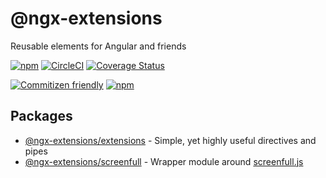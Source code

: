 # @ngx-extensions

Reusable elements for Angular and friends

[![npm](https://img.shields.io/npm/v/%40ngx-extensions/extensions.svg)](https://www.npmjs.com/package/@ngx-extensions/extensions)
[![CircleCI](https://circleci.com/gh/ngx-extensions/ngx-extensions/tree/develop.svg?style=shield)](https://circleci.com/gh/ngx-extensions/ngx-extensions/tree/develop)
[![Coverage Status](https://coveralls.io/repos/github/ngx-extensions/ngx-extensions/badge.svg?branch=develop)](https://coveralls.io/github/ngx-extensions/ngx-extensions?branch=develop)

[![Commitizen friendly](https://img.shields.io/badge/commitizen-friendly-brightgreen.svg)](https://commitizen.github.io/cz-cli/)
[![npm](https://img.shields.io/npm/l/@ngx-extensions/extensions.svg)](LICENSE)

## Packages

- [@ngx-extensions/extensions](./projects/extensions/README.md) - Simple, yet highly useful directives and pipes
- [@ngx-extensions/screenfull](./projects/screenfull/README.md) - Wrapper module around [screenfull.js](https://github.com/sindresorhus/screenfull.js)
